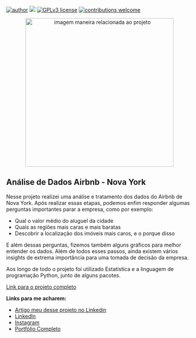 [![author](https://img.shields.io/badge/author-felipeferreira-red.svg)](https://www.linkedin.com/in/felipeferreiratids/) [![](https://img.shields.io/badge/python-3.7+-blue.svg)](https://www.python.org/downloads/release/python-365/) [![GPLv3 license](https://img.shields.io/badge/License-GPLv3-blue.svg)](http://perso.crans.org/besson/LICENSE.html) [![contributions welcome](https://img.shields.io/badge/contributions-welcome-brightgreen.svg?style=flat)](https://github.com/ferreiramar96/Data_Science)

<p align="center">
  <img src="https://github.com/ferreiramar96/Analise-Dos-Dados-Airbnb-NYC/blob/main/new_york_city_10.png" alt="imagem maneira relacionada ao projeto"height=400px >
</p>

## Análise de Dados Airbnb - Nova York

Nesse projeto realizei uma análise e tratamento dos dados do Airbnb de Nova York. Após realizar essas etapas, podemos enfim responder algumas perguntas importantes parar a empresa, como por exemplo:
* Qual o valor médio do aluguel da cidade
* Quais as regiões mais caras e mais baratas
* Descobrir a localização dos imóveis mais caros, e o porque disso

E além dessas perguntas, fizemos também alguns gráficos para melhor entender os dados. Além de todos esses passos, ainda existem vários insights de extrema importância para uma tomada de decisão da empresa.

Aos longo de todo o projeto foi utilizado Estatística e a linguagem de programação Python, junto de alguns pacotes.


[Link para o projeto completo](https://bit.ly/40uSnFa)

**Links para me acharem:**
* [Artigo meu desse projeto no Linkedin](https://medium.com/@rafaelnduarte)
* [LinkedIn](https://www.linkedin.com/in/felipeferreiratids/)
* [Instagram](https://www.instagram.com/ferreiramar96/)
* [Portfólio Completo](https://github.com/ferreiramar96/Data_Science)
